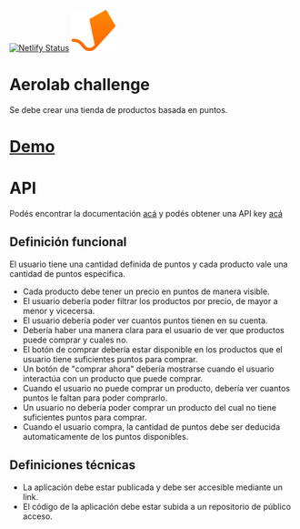 [![Netlify Status](https://api.netlify.com/api/v1/badges/76c482bb-2bc4-4a46-8cc0-af3f193c9b40/deploy-status)](https://app.netlify.com/sites/juanma-aerolab/deploys)
![Aerolab](./rewardsapp/public/assets/logo.svg "Aerolab")

# Aerolab challenge

Se debe crear una tienda de productos basada en puntos.

# [Demo](https://juanma-aerolab.netlify.app/home)


# API

Podés encontrar la documentación [acá](https://aerolabchallenge.docs.apiary.io/) y podés obtener una API key [acá](https://aerolab.co/coding-challenge)

## Definición funcional

El usuario tiene una cantidad definida de puntos y cada producto vale una cantidad de puntos especifica.

- Cada producto debe tener un precio en puntos de manera visible.
- El usuario debería poder filtrar los productos por precio, de mayor a menor y vicecersa.
- El usuario debería poder ver cuantos puntos tienen en su cuenta.
- Debería haber una manera clara para el usuario de ver que productos puede comprar y cuales no.
- El botón de comprar debería estar disponible en los productos que el usuario tiene suficientes puntos para comprar.
- Un botón de "comprar ahora" debería mostrarse cuando el usuario interactúa con un producto que puede comprar.
- Cuando el usuario no puede comprar un producto, debería ver cuantos puntos le faltan para poder comprarlo.
- Un usuario no debería poder comprar un producto del cual no tiene suficientes puntos para comprar.
- Cuando el usuario compra, la cantidad de puntos debe ser deducida automaticamente de los puntos disponibles.

## Definiciones técnicas

- La aplicación debe estar publicada y debe ser accesible mediante un link.
- El código de la aplicación debe estar subida a un repositorio de público acceso.
